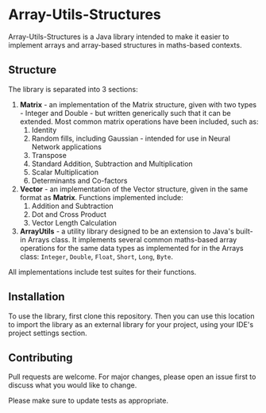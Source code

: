 # Array-Utils-Structures

Array-Utils-Structures is a Java library intended to make it easier to implement arrays and array-based structures in maths-based contexts.

## Structure

The library is separated into 3 sections:
1. **Matrix** - an implementation of the Matrix structure, given with two types - Integer and Double - but written generically such that it can be extended. Most common matrix operations have been included, such as:
    1. Identity
    1. Random fills, including Gaussian - intended for use in Neural Network applications
    1. Transpose
    1. Standard Addition, Subtraction and Multiplication
    1. Scalar Multiplication
    1. Determinants and Co-factors
1. **Vector** - an implementation of the Vector structure, given in the same format as **Matrix**. Functions implemented include:
    1. Addition and Subtraction
    1. Dot and Cross Product
    1. Vector Length Calculation
1. **ArrayUtils** - a utility library designed to be an extension to Java's built-in Arrays class. It implements several common maths-based array operations for the same data types as implemented for in the Arrays class: `Integer`, `Double`, `Float`, `Short`, `Long`, `Byte`.

All implementations include test suites for their functions.
 
## Installation

To use the library, first clone this repository. Then you can use this location to import the library as an external library for your project, using your IDE's project settings section.

## Contributing
Pull requests are welcome. For major changes, please open an issue first to discuss what you would like to change.

Please make sure to update tests as appropriate.
